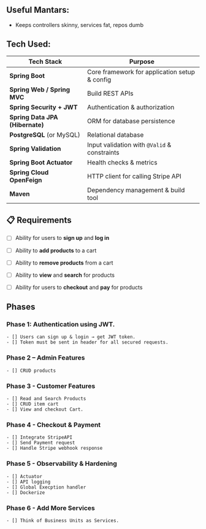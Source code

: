 ## Useful Mantars:
 - Keeps controllers skinny, services fat, repos dumb
## Tech Used:
| **Tech Stack**                  | **Purpose**                                   |
|---------------------------------|-----------------------------------------------|
| **Spring Boot**                 | Core framework for application setup & config |
| **Spring Web / Spring MVC**     | Build REST APIs                               |
| **Spring Security + JWT**       | Authentication & authorization                |
| **Spring Data JPA (Hibernate)** | ORM for database persistence                  |
| **PostgreSQL** (or MySQL)       | Relational database                           |
| **Spring Validation**           | Input validation with `@Valid` & constraints  |
| **Spring Boot Actuator**        | Health checks & metrics                       |
| **Spring Cloud OpenFeign**      | HTTP client for calling Stripe API            |
| **Maven**                       | Dependency management & build tool            |

## 📋 Requirements

- [ ] Ability for users to **sign up** and **log in**
- [ ] Ability to **add products** to a cart
- [ ] Ability to **remove products** from a cart
- [ ] Ability to **view** and **search** for products
- [ ] Ability for users to **checkout** and **pay** for products


## Phases
### Phase 1: Authentication using JWT.
    - [] Users can sign up & login → get JWT token.
    - [] Token must be sent in header for all secured requests.
### Phase 2 – Admin Features
    - [] CRUD products
### Phase 3 -  Customer Features
    - [] Read and Search Products
    - [] CRUD item cart
    - [] View and checkout Cart.
### Phase 4 - Checkout & Payment
    - [] Integrate StripeAPI
    - [] Send Payment request
    - [] Handle Stripe webhook response
### Phase 5 - Observability & Hardening
    - [] Actuator
    - [] API logging
    - [] Global Execption handler
    - [] Dockerize
### Phase 6 - Add More Services
    - [] Think of Business Units as Services.

